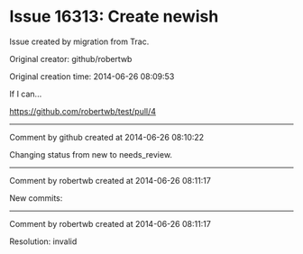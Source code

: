 # Issue 16313: Create newish

Issue created by migration from Trac.

Original creator: github/robertwb

Original creation time: 2014-06-26 08:09:53

If I can...

https://github.com/robertwb/test/pull/4


---

Comment by github created at 2014-06-26 08:10:22

Changing status from new to needs_review.


---

Comment by robertwb created at 2014-06-26 08:11:17

New commits:


---

Comment by robertwb created at 2014-06-26 08:11:17

Resolution: invalid
